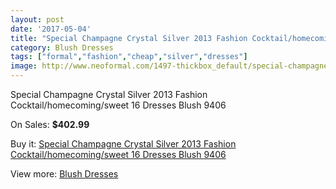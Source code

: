 ```yaml
---
layout: post
date: '2017-05-04'
title: "Special Champagne Crystal Silver 2013 Fashion Cocktail/homecoming/sweet 16 Dresses Blush 9406"
category: Blush Dresses
tags: ["formal","fashion","cheap","silver","dresses"]
image: http://www.neoformal.com/1497-thickbox_default/special-champagne-crystal-silver-2013-fashion-cocktail-homecoming-sweet-16-dresses-blush-9406.jpg
---
```

Special Champagne Crystal Silver 2013 Fashion Cocktail/homecoming/sweet 16 Dresses Blush 9406

On Sales: **$402.99**
<a href="https://www.neoformal.com/en/blush-dresses/540-special-champagne-crystal-silver-2013-fashion-cocktail-homecoming-sweet-16-dresses-blush-9406.html"><amp-img layout="responsive" width="600" height="600" src="//www.neoformal.com/1497-thickbox_default/special-champagne-crystal-silver-2013-fashion-cocktail-homecoming-sweet-16-dresses-blush-9406.jpg" alt="Special Champagne Crystal Silver 2013 Fashion Cocktail/homecoming/sweet 16 Dresses Blush 9406 0" /></a>
<a href="https://www.neoformal.com/en/blush-dresses/540-special-champagne-crystal-silver-2013-fashion-cocktail-homecoming-sweet-16-dresses-blush-9406.html"><amp-img layout="responsive" width="600" height="600" src="//www.neoformal.com/1499-thickbox_default/special-champagne-crystal-silver-2013-fashion-cocktail-homecoming-sweet-16-dresses-blush-9406.jpg" alt="Special Champagne Crystal Silver 2013 Fashion Cocktail/homecoming/sweet 16 Dresses Blush 9406 1" /></a>
<a href="https://www.neoformal.com/en/blush-dresses/540-special-champagne-crystal-silver-2013-fashion-cocktail-homecoming-sweet-16-dresses-blush-9406.html"><amp-img layout="responsive" width="600" height="600" src="//www.neoformal.com/1498-thickbox_default/special-champagne-crystal-silver-2013-fashion-cocktail-homecoming-sweet-16-dresses-blush-9406.jpg" alt="Special Champagne Crystal Silver 2013 Fashion Cocktail/homecoming/sweet 16 Dresses Blush 9406 2" /></a>

Buy it: [Special Champagne Crystal Silver 2013 Fashion Cocktail/homecoming/sweet 16 Dresses Blush 9406](https://www.neoformal.com/en/blush-dresses/540-special-champagne-crystal-silver-2013-fashion-cocktail-homecoming-sweet-16-dresses-blush-9406.html "Special Champagne Crystal Silver 2013 Fashion Cocktail/homecoming/sweet 16 Dresses Blush 9406")

View more: [Blush Dresses](https://www.neoformal.com/en/7-blush-dresses "Blush Dresses")